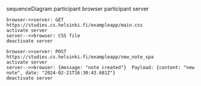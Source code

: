 sequenceDiagram
    participant browser
    participant server

    browser->>server: GET https://studies.cs.helsinki.fi/exampleapp/main.css
    activate server
    server-->>browser: CSS file
    deactivate server

    browser->>server: POST https://studies.cs.helsinki.fi/exampleapp/new_note_spa
    activate server
    server-->>browser: {message: "note created"}  Payload: {content: "new note", date: "2024-02-21T16:30:43.681Z"}
    deactivate server
